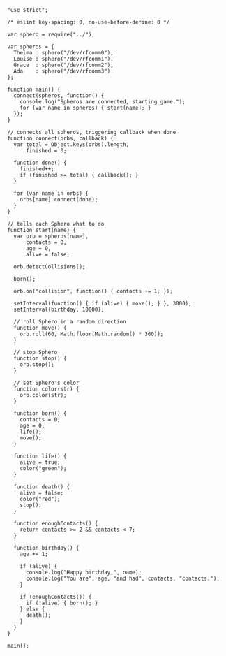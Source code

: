     "use strict";

    /* eslint key-spacing: 0, no-use-before-define: 0 */

    var sphero = require("../");

    var spheros = {
      Thelma : sphero("/dev/rfcomm0"),
      Louise : sphero("/dev/rfcomm1"),
      Grace  : sphero("/dev/rfcomm2"),
      Ada    : sphero("/dev/rfcomm3")
    };

    function main() {
      connect(spheros, function() {
        console.log("Spheros are connected, starting game.");
        for (var name in spheros) { start(name); }
      });
    }

    // connects all spheros, triggering callback when done
    function connect(orbs, callback) {
      var total = Object.keys(orbs).length,
          finished = 0;

      function done() {
        finished++;
        if (finished >= total) { callback(); }
      }

      for (var name in orbs) {
        orbs[name].connect(done);
      }
    }

    // tells each Sphero what to do
    function start(name) {
      var orb = spheros[name],
          contacts = 0,
          age = 0,
          alive = false;

      orb.detectCollisions();

      born();

      orb.on("collision", function() { contacts += 1; });

      setInterval(function() { if (alive) { move(); } }, 3000);
      setInterval(birthday, 10000);

      // roll Sphero in a random direction
      function move() {
        orb.roll(60, Math.floor(Math.random() * 360));
      }

      // stop Sphero
      function stop() {
        orb.stop();
      }

      // set Sphero's color
      function color(str) {
        orb.color(str);
      }

      function born() {
        contacts = 0;
        age = 0;
        life();
        move();
      }

      function life() {
        alive = true;
        color("green");
      }

      function death() {
        alive = false;
        color("red");
        stop();
      }

      function enoughContacts() {
        return contacts >= 2 && contacts < 7;
      }

      function birthday() {
        age += 1;

        if (alive) {
          console.log("Happy birthday,", name);
          console.log("You are", age, "and had", contacts, "contacts.");
        }

        if (enoughContacts()) {
          if (!alive) { born(); }
        } else {
          death();
        }
      }
    }

    main();
